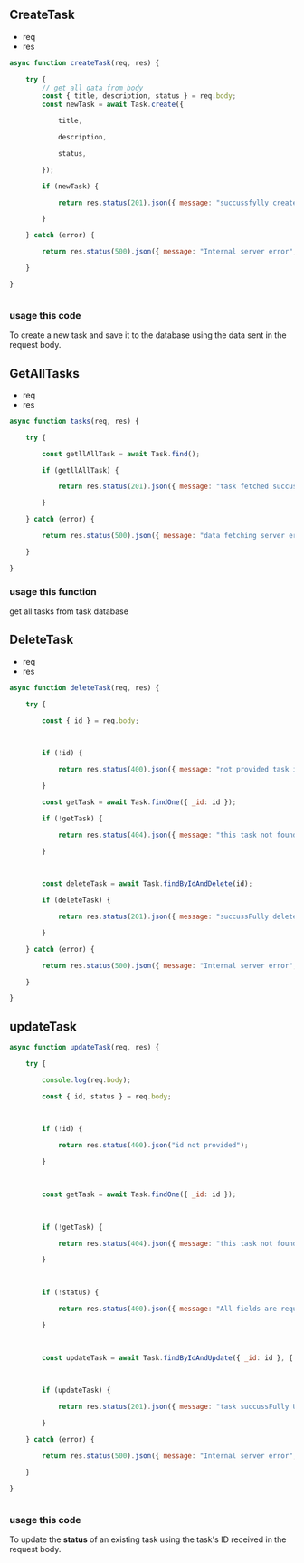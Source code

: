 
## CreateTask
+ req
+ res
```javascript
async function createTask(req, res) {

    try {
        // get all data from body
        const { title, description, status } = req.body;
        const newTask = await Task.create({

            title,

            description,

            status,

        });

        if (newTask) {

            return res.status(201).json({ message: "succussfylly created new task", task: newTask });

        }

    } catch (error) {

        return res.status(500).json({ message: "Internal server error", error: error.message });

    }

}



```

### usage this code
To create a new task and save it to the database using the data sent in the request body.

 
## GetAllTasks

+ req
+ res

```javascript
async function tasks(req, res) {

    try {

        const getllAllTask = await Task.find();

        if (getllAllTask) {

            return res.status(201).json({ message: "task fetched succussFully", alltask: getllAllTask });

        }

    } catch (error) {

        return res.status(500).json({ message: "data fetching server error", error: error.message });

    }

}


```

### usage this function 
get all tasks from task database

##  DeleteTask

+ req
+ res
 ```javaScript
 async function deleteTask(req, res) {

    try {

        const { id } = req.body;

  

        if (!id) {

            return res.status(400).json({ message: "not provided task id" });

        }

        const getTask = await Task.findOne({ _id: id });

        if (!getTask) {

            return res.status(404).json({ message: "this task not founded in database" });

        }

  

        const deleteTask = await Task.findByIdAndDelete(id);

        if (deleteTask) {

            return res.status(201).json({ message: "succussFully deleted", deleteTask });

        }

    } catch (error) {

        return res.status(500).json({ message: "Internal server error", error: error.message });

    }

}
 
```
## updateTask
```javascript
async function updateTask(req, res) {

    try {

        console.log(req.body);

        const { id, status } = req.body;

  

        if (!id) {

            return res.status(400).json("id not provided");

        }

  

        const getTask = await Task.findOne({ _id: id });

  

        if (!getTask) {

            return res.status(404).json({ message: "this task not founded in database" });

        }

  

        if (!status) {

            return res.status(400).json({ message: "All fields are required" });

        }

  

        const updateTask = await Task.findByIdAndUpdate({ _id: id }, { $set: { status: status } }, { new: true });

  

        if (updateTask) {

            return res.status(201).json({ message: "task succussFully Updated", updateTask });

        }

    } catch (error) {

        return res.status(500).json({ message: "Internal server error", error: error.message });

    }

}



```

### usage this code

To update the **status** of an existing task using the task's ID received in the request body.


   
